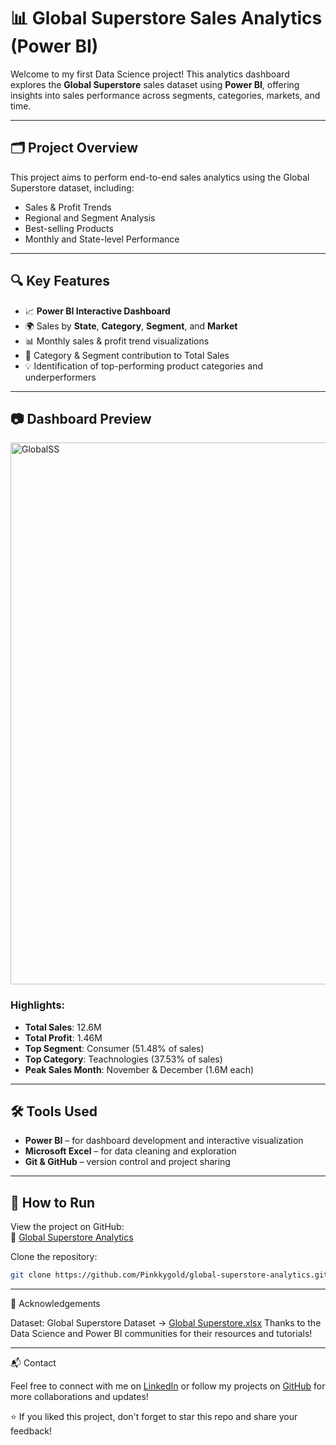 # 📊 Global Superstore Sales Analytics (Power BI)

Welcome to my first Data Science project! This analytics dashboard explores the **Global Superstore** sales dataset using **Power BI**, offering insights into sales performance across segments, categories, markets, and time.

---

## 🗂️ Project Overview

This project aims to perform end-to-end sales analytics using the Global Superstore dataset, including:

- Sales & Profit Trends
- Regional and Segment Analysis
- Best-selling Products
- Monthly and State-level Performance

---

## 🔍 Key Features

- 📈 **Power BI Interactive Dashboard**  
- 🌍 Sales by **State**, **Category**, **Segment**, and **Market**
- 📊 Monthly sales & profit trend visualizations
- 🎯 Category & Segment contribution to Total Sales
- 💡 Identification of top-performing product categories and underperformers

---

## 📷 Dashboard Preview

<img width="867" alt="GlobalSS" src="https://github.com/user-attachments/assets/d233717e-c0d3-4eed-834a-6127d60084af" />


### Highlights:
- **Total Sales**: 12.6M  
- **Total Profit**: 1.46M  
- **Top Segment**: Consumer (51.48% of sales)  
- **Top Category**: Teachnologies (37.53% of sales)  
- **Peak Sales Month**: November & December (1.6M each)

---

## 🛠 Tools Used

- **Power BI** – for dashboard development and interactive visualization
- **Microsoft Excel** – for data cleaning and exploration
- **Git & GitHub** – version control and project sharing

---

## 🚀 How to Run

View the project on GitHub:  
🔗 [Global Superstore Analytics](https://github.com/Pinkkygold/global-superstore-analytics/tree/main)

Clone the repository:

```bash
git clone https://github.com/Pinkkygold/global-superstore-analytics.git

```
---

   🙌 Acknowledgements

Dataset: Global Superstore Dataset ->  [Global Superstore.xlsx](https://github.com/Pinkkygold/global-superstore-analytics/blob/main/Global%20Superstore.xlsx)
Thanks to the Data Science and Power BI communities for their resources and tutorials!

---

📬 Contact

Feel free to connect with me on [LinkedIn](https://www.linkedin.com/in/awab-abdalla) or follow my projects on [GitHub](https://github.com/Pinkkygold) for more collaborations and updates!


⭐ If you liked this project, don't forget to star this repo and share your feedback!


